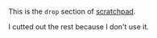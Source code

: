 This is the `drop` section of [scratchpad](http://awesome.naquadah.org/wiki/Scratchpad_manager).

I cutted out the rest because I don't use it.
